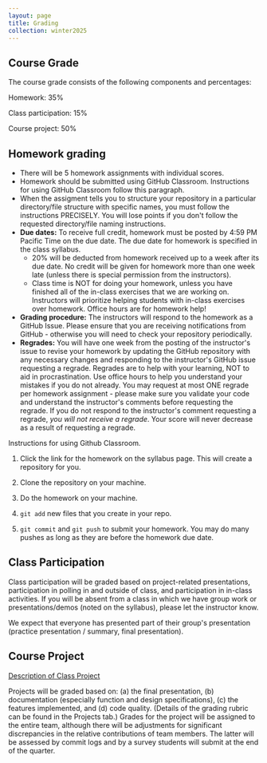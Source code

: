 ```yaml
---
layout: page
title: Grading
collection: winter2025
---
```


## Course Grade

The course grade consists of the following components and percentages:

Homework: 35%

Class participation: 15%

Course project: 50%

## Homework grading

* There will be 5 homework assignments with individual scores.
* Homework should be submitted using GitHub Classroom. Instructions for using GitHub Classroom follow this paragraph.
* When the assigment tells you to structure your repository in a particular directory/file structure with specific names, you must follow the instructions PRECISELY. You will lose points if you don't follow the requested directory/file naming instructions.
* **Due dates:** To receive full credit, homework must be posted by 4:59 PM Pacific Time on the due date. The due date for homework is specified in the class syllabus.
  * 20% will be deducted from homework received up to a week after its due date. No credit will be given for homework more than one week late (unless there is special permission from the instructors).
  * Class time is NOT for doing your homework, unless you have finished all of the in-class exercises that we are working on. Instructors will prioritize helping students with in-class exercises over homework. Office hours are for homework help!
* **Grading procedure:** The instructors will respond to the homework as a GitHub Issue. Please ensure that you are receiving notifications from GitHub - otherwise you will need to check your repository periodically.
* **Regrades:** You will have one week from the posting of the instructor's issue to revise your homework by updating the GitHub repository with any necessary changes and responding to the instructor's GitHub issue requesting a regrade. Regrades are to help with your learning, NOT to aid in procrastination. Use office hours to help you understand your mistakes if you do not already. You may request at most ONE regrade per homework assignment - please make sure you validate your code and understand the instructor's comments before requesting the regrade. If you do not respond to the instructor's comment requesting a regrade, *you will not receive a regrade*. Your score will never decrease as a result of requesting a regrade.

Instructions for using Github Classroom.

1. Click the link for the homework on the syllabus page. This will create a repository for you.

1. Clone the repository on your machine.

1. Do the homework on your machine.

1. ``git add`` new files that you create in your repo.

1. ``git commit`` and ``git push`` to submit your homework. You may do many pushes as long
as they are before the homework due date.


## Class Participation

Class participation will be graded based on project-related presentations, participation in polling in and outside of class, and participation in in-class activities. If you will be absent from a class in which we have group work or presentations/demos (noted on the syllabus), please let the instructor know.

We expect that everyone has presented part of their group's presentation (practice presentation / summary, final presentation).

## Course Project

[Description of Class Project](projects.md)

Projects will be graded based on:
(a) the final presentation, (b) documentation
(especially function and design specifications), (c) the features implemented,
and (d) code quality.
(Details of the grading rubric can be found
in the Projects tab.)
Grades for the project will be assigned to the entire team, although
there will be adjustments
for significant discrepancies in
the relative contributions of team members.
The latter will be assessed by commit logs and by
a survey students will submit
at the end of the quarter.
